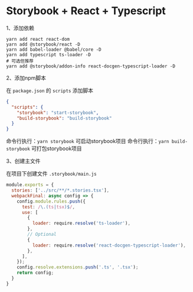 # Storybook + React + Typescript

1、添加依赖

```
yarn add react react-dom
yarn add @storybook/react -D
yarn add babel-loader @babel/core -D
yarn add typescript ts-loader -D
# 可选但推荐
yarn add @storybook/addon-info react-docgen-typescript-loader -D
```

2、添加npm脚本

在 `package.json` 的 `scripts` 添加脚本

```json
{
  "scripts": {
    "storybook": "start-storybook",
    "build-storybook": "build-storybook"
  }
}
```

命令行执行：`yarn storybook` 可启动storybook项目
命令行执行：`yarn build-storybook` 可打包storybook项目

3、创建主文件

在项目下创建文件 `.storybook/main.js`

```js
module.exports = {
  stories: ['../src/**/*.stories.tsx'],
  webpackFinal: async config => {
    config.module.rules.push({
      test: /\.(ts|tsx)$/,
      use: [
        {
          loader: require.resolve('ts-loader'),
        },
        // Optional
        {
          loader: require.resolve('react-docgen-typescript-loader'),
        },
      ],
    });
    config.resolve.extensions.push('.ts', '.tsx');
    return config;
  }
}
```
